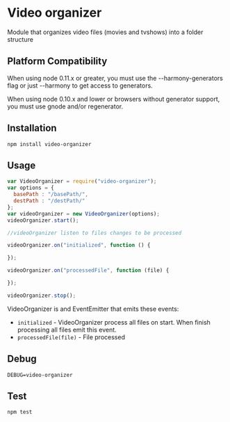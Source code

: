 # Video organizer

Module that organizes video files (movies and tvshows) into a folder structure


## Platform Compatibility

When using node 0.11.x or greater, you must use the --harmony-generators flag or just --harmony to get access to generators.

When using node 0.10.x and lower or browsers without generator support, you must use gnode and/or regenerator.


## Installation

```
npm install video-organizer
```

## Usage

```js
var VideoOrganizer = require("video-organizer");
var options = {
  basePath : "/basePath/",
  destPath : "/destPath/"
};
var videoOrganizer = new VideoOrganizer(options);
videoOrganizer.start();

//videoOrganizer listen to files changes to be processed

videoOrganizer.on("initialized", function () {

});

videoOrganizer.on("processedFile", function (file) {

});

videoOrganizer.stop();
```

VideoOrganizer is and EventEmitter that emits these events:

* `initialized` - VideoOrganizer process all files on start. When finish processing all files emit this event.
* `processedFile(file)` - File processed

## Debug

```
DEBUG=video-organizer
```

## Test

```js
npm test
```



